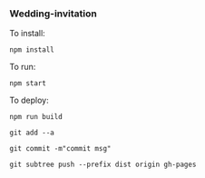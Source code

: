 ### Wedding-invitation
To install:

```
npm install
```

To run:

```
npm start
```

To deploy:

```
npm run build

git add --a

git commit -m"commit msg"

git subtree push --prefix dist origin gh-pages
```

